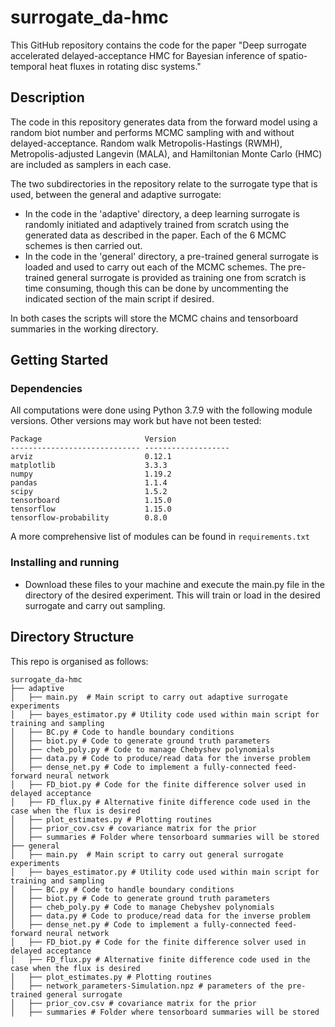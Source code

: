 # surrogate_da-hmc

This GitHub repository contains the code for the paper "Deep surrogate accelerated delayed-acceptance HMC for Bayesian inference of spatio-temporal heat fluxes in rotating disc systems."

## Description

The code in this repository generates data from the forward model using a random biot number and performs MCMC sampling with and without delayed-acceptance. Random walk Metropolis-Hastings (RWMH), Metropolis-adjusted Langevin (MALA), and Hamiltonian Monte Carlo (HMC) are included as samplers in each case.

The two subdirectories in the repository relate to the surrogate type that is used, between the general and adaptive surrogate: 
* In the code in the 'adaptive' directory, a deep learning surrogate is randomly initiated and adaptively trained from scratch using the generated data as described in the paper. Each of the 6 MCMC schemes is then carried out.
* In the code in the 'general' directory, a pre-trained general surrogate is loaded and used to carry out each of the MCMC schemes. The pre-trained general surrogate is provided as training one from scratch is time consuming, though this can be done by uncommenting the indicated section of the main script if desired.

In both cases the scripts will store the MCMC chains and tensorboard summaries in the working directory.

## Getting Started



### Dependencies
All computations were done using Python 3.7.9 with the following module versions. Other versions may work but have not been tested:

```
Package                       Version   
----------------------------- -------------------
arviz                         0.12.1
matplotlib                    3.3.3                                                                                     
numpy                         1.19.2                                                                                    
pandas                        1.1.4                                                                                     
scipy                         1.5.2                                                                                     
tensorboard                   1.15.0                                                                                    
tensorflow                    1.15.0                                                                                    
tensorflow-probability        0.8.0 
```
A more comprehensive list of modules can be found in ```requirements.txt```

### Installing and running

* Download these files to your machine and execute the main.py file in the directory of the desired experiment. This will train or load in the desired surrogate and carry out sampling.

## Directory Structure

This repo is organised as follows:

```
surrogate_da-hmc
├── adaptive
│   ├── main.py  # Main script to carry out adaptive surrogate experiments
│   ├── bayes_estimator.py # Utility code used within main script for training and sampling
│   ├── BC.py # Code to handle boundary conditions
│   ├── biot.py # Code to generate ground truth parameters
│   ├── cheb_poly.py # Code to manage Chebyshev polynomials 
│   ├── data.py # Code to produce/read data for the inverse problem
│   ├── dense_net.py # Code to implement a fully-connected feed-forward neural network
│   ├── FD_biot.py # Code for the finite difference solver used in delayed acceptance
│   ├── FD_flux.py # Alternative finite difference code used in the case when the flux is desired
│   ├── plot_estimates.py # Plotting routines
│   ├── prior_cov.csv # covariance matrix for the prior
│   ├── summaries # Folder where tensorboard summaries will be stored
├── general
│   ├── main.py  # Main script to carry out general surrogate experiments
│   ├── bayes_estimator.py # Utility code used within main script for training and sampling
│   ├── BC.py # Code to handle boundary conditions
│   ├── biot.py # Code to generate ground truth parameters
│   ├── cheb_poly.py # Code to manage Chebyshev polynomials 
│   ├── data.py # Code to produce/read data for the inverse problem
│   ├── dense_net.py # Code to implement a fully-connected feed-forward neural network
│   ├── FD_biot.py # Code for the finite difference solver used in delayed acceptance
│   ├── FD_flux.py # Alternative finite difference code used in the case when the flux is desired
│   ├── plot_estimates.py # Plotting routines
│   ├── network_parameters-Simulation.npz # parameters of the pre-trained general surrogate
│   ├── prior_cov.csv # covariance matrix for the prior
│   ├── summaries # Folder where tensorboard summaries will be stored
```



